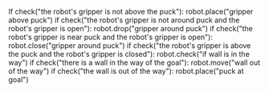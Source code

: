 

If check("the robot's gripper is not above the puck"):
    robot.place("gripper above puck")
if check("the robot's gripper is not around puck and the robot's gripper is open"):
    robot.drop("gripper around puck")
if check("the robot's gripper is near puck and the robot's gripper is open"):
    robot.close("gripper around puck")
if check("the robot's gripper is above the puck and the robot's gripper is closed"):
    robot.check("if wall is in the way")
if check("there is a wall in the way of the goal"):
    robot.move("wall out of the way")
if check("the wall is out of the way"):
    robot.place("puck at goal")